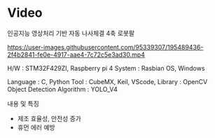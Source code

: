 # Video

인공지능 영상처리 기반 자동 나사체결 4축 로봇팔 

https://user-images.githubusercontent.com/95339307/195489436-2f4b2841-fe0e-4917-aae4-7c72c5e3ad30.mp4


H/W : STM32F429ZI, Raspberry pi 4
System : Rasbian OS, Windows

Language : C, Python
Tool : CubeMX, Keil, VScode, 
Library : OpenCV
Object Detection Algorithm : YOLO_V4

내용 및 특징
- 제조 효율성, 안전성 증가
- 휴먼 에러 예방
